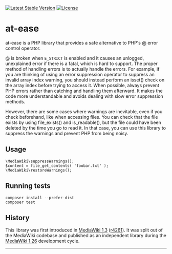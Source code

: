 [![Latest Stable Version](https://poser.pugx.org/mediawiki/at-ease/v/stable.svg)](https://packagist.org/packages/mediawiki/at-ease) [![License](https://poser.pugx.org/mediawiki/at-ease/license.svg)](https://packagist.org/packages/mediawiki/at-ease)

at-ease
=====================

at-ease is a PHP library that provides a safe alternative to PHP's [@][]
error control operator.

@ is broken when `E_STRICT` is enabled and it causes an unlogged, unexplained
error if there is a fatal, which is hard to support. The proper method of
handling errors is to actually handle the errors. For example, if you are
thinking of using an error suppression operator to suppress an invalid array
index warning, you should instead perform an isset() check on the array index
before trying to access it. When possible, always prevent PHP errors rather
than catching and handling them afterward. It makes the code more
understandable and avoids dealing with slow error suppression methods.

However, there are some cases where warnings are inevitable, even if you check
beforehand, like when accessing files. You can check that the file exists by
using file_exists() and is_readable(), but the file could have been deleted by
the time you go to read it. In that case, you can use this library to suppress
the warnings and prevent PHP from being noisy.


Usage
-----

```
\MediaWiki\suppressWarnings();
$content = file_get_contents( 'foobar.txt' );
\MediaWiki\restoreWarnings();
```

Running tests
-------------

```
composer install --prefer-dist
composer test
```

History
-------

This library was first introduced in [MediaWiki 1.3][] ([r4261][]). It was
split out of the MediaWiki codebase and published as an independent library
during the [MediaWiki 1.26][] development cycle.

---
[@]: https://php.net/manual/en/language.operators.errorcontrol.php
[MediaWiki 1.3]: https://www.mediawiki.org/wiki/MediaWiki_1.3
[r4261]: https://www.mediawiki.org/wiki/Special:Code/MediaWiki/r4261
[MediaWiki 1.26]: https://www.mediawiki.org/wiki/MediaWiki_1.26
